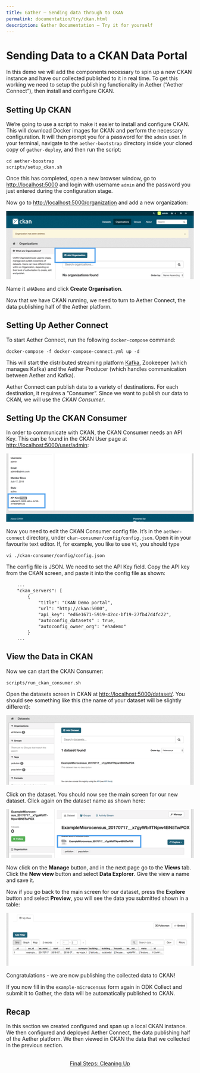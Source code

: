 ```yaml
---
title: Gather – Sending data through to CKAN
permalink: documentation/try/ckan.html
description: Gather Documentation – Try it for yourself
---
```


# Sending Data to a CKAN Data Portal

In this demo we will add the components necessary to spin up a new CKAN instance and have our collected published to it in real time. To get this working we need to setup the publishing functionality in Aether (“Aether Connect”), then install and configure CKAN.

## Setting Up CKAN

We’re going to use a script to make it easier to install and configure CKAN. This will download Docker images for CKAN and perform the necessary configuration. It will then prompt you for a password for the `admin` user. In your terminal, navigate to the `aether-bootstrap` directory inside your cloned copy of `gather-deploy`, and then run the script:

```
cd aether-boostrap
scripts/setup_ckan.sh
```

Once this has completed, open a new browser window, go to [http://localhost:5000](http://localhost:5000) and login with username `admin` and the password you just entered during the configuration stage.

Now go to [http://localhost:5000/organization](http://localhost:5000/organization) and add a new organization:

![Adding an Organization in CKAN](/images/ckan-organizations.png)

Name it `eHADemo` and click **Create Organisation**.

Now that we have CKAN running, we need to turn to Aether Connect, the data publishing half of the Aether platform.

## Setting Up Aether Connect

To start Aether Connect, run the following `docker-compose` command:

```
docker-compose -f docker-compose-connect.yml up -d
```

This will start the distributed streaming platform [Kafka](https://kafka.apache.org/), Zookeeper (which manages Kafka) and the Aether Producer (which handles communication between Aether and Kafka). 

Aether Connect can publish data to a variety of destinations. For each destination, it requires a ”Consumer”. Since we want to publish our data to CKAN, we will use the *CKAN Consumer*.

## Setting Up the CKAN Consumer

In order to communicate with CKAN, the CKAN Consumer needs an API Key. This can be found in the CKAN User page at [http://localhost:5000/user/admin](http://localhost:5000/user/admin):

![Getting the CKAN API Key](/images/ckan-api-key.png)

Now you need to edit the CKAN Consumer config file. It’s in the `aether-connect` directory, under `ckan-consumer/config/config.json`. Open it in your favourite text editor. If, for example, you like to use `Vi`, you should type

```
vi ./ckan-consumer/config/config.json
```

The config file is JSON. We need to set the API Key field. Copy the API key from the CKAN screen, and paste it into the config file as shown:

```
    ...
    "ckan_servers": [
        {
            "title": "CKAN Demo portal",
            "url": "http://ckan:5000",
            "api_key": "ed6e1671-5919-42cc-bf19-27fb47d4fc22",
            "autoconfig_datasets" : true,
            "autoconfig_owner_org": "ehademo"
        }
    ...
```

## View the Data in CKAN

Now we can start the CKAN Consumer:

```
scripts/run_ckan_consumer.sh
```

Open the datasets screen in CKAN at [http://localhost:5000/dataset/](http://localhost:5000/dataset/). You should see something like this (the name of your dataset will be slightly different):

![Our dataset in CKAN](/images/ckan-datasets.png)

Click on the dataset. You should now see the main screen for our new dataset. Click again on the dataset name as shown here:

![The dataset link](/images/ckan-dataset-link.png)

Now click on the **Manage** button, and in the next page go to the **Views** tab. Click the **New view** button and select **Data Explorer**. Give the view a name and save it.

Now if you go back to the main screen for our dataset, press the **Explore** button and select **Preview**, you will see the data you submitted shown in a table:

![The dataset view in CKAN](/images/ckan-dataset-view.png)

Congratulations - we are now publishing the collected data to CKAN!

If you now fill in the `example-microcensus` form again in ODK Collect and submit it to Gather, the data will be automatically published to CKAN.

## Recap 

In this section we created configured and span up a local CKAN instance. We then configured and deployed Aether Connect, the data publishing half of the Aether platform. We then viewed in CKAN the data that we collected in the previous section.

<div style="margin-top: 2rem; text-align: center"><a href="clean-up">Final Steps: Cleaning Up</a></div>
